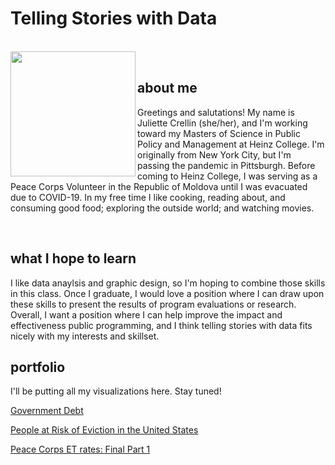 <h1> Telling Stories with Data</h1>
<br>
<img src="https://jgcrellin.github.io/portfolio/Photo.jpg" width ="200px" align="left"/>
<br>
<h2> about me </h2>
<p> Greetings and salutations! My name is Juliette Crellin (she/her), and I'm working toward my Masters of Science in Public Policy and Management at Heinz College. I'm originally from New York City, but I'm passing the pandemic in Pittsburgh. Before coming to Heinz College, I was serving as a Peace Corps Volunteer in the Republic of Moldova until I was evacuated due to COVID-19. In my free time I like cooking, reading about, and consuming good food; exploring the outside world; and watching movies.</p>
<br>
<h2> what I hope to learn </h2>
<p>I like data anaylsis and graphic design, so I'm hoping to combine those skills in this class. Once I graduate, I would love a position where I can draw upon these skills to present the results of program evaluations or research. Overall, I want a position where I can help improve the impact and effectiveness public programming, and I think telling stories with data fits nicely with my interests and skillset. </p>


<h2> portfolio </h2>
<p> I'll be putting all my visualizations here. Stay tuned!</p>
<p> <a href="/portfolio/govdebtviz.html"> Government Debt </a> </p>
<p> <a href="/portfolio/evictiondata.html"> People at Risk of Eviction in the United States </a> </p>
<p> <a href="/portfolio/peacecorps_final.html"> Peace Corps ET rates: Final Part 1 </a> </p>
